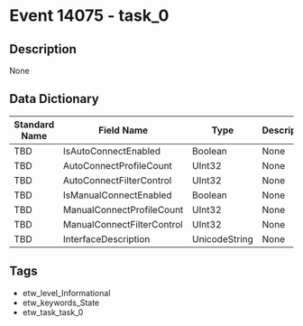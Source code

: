 # Event 14075 - task_0

## Description
None

## Data Dictionary
|Standard Name|Field Name|Type|Description|Sample Value|
|---|---|---|---|---|
|TBD|IsAutoConnectEnabled|Boolean|None|`None`|
|TBD|AutoConnectProfileCount|UInt32|None|`None`|
|TBD|AutoConnectFilterControl|UInt32|None|`None`|
|TBD|IsManualConnectEnabled|Boolean|None|`None`|
|TBD|ManualConnectProfileCount|UInt32|None|`None`|
|TBD|ManualConnectFilterControl|UInt32|None|`None`|
|TBD|InterfaceDescription|UnicodeString|None|`None`|

## Tags
* etw_level_Informational
* etw_keywords_State
* etw_task_task_0